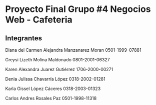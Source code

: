 # Proyecto Final Grupo #4 Negocios Web - Cafeteria

## Integrantes
Diana del Carmen Alejandra Manzanarez Moran 0501-1999-07881

Greysi Lizeth Molina Maldonado 0801-2001-06327

Karen Alexandra Juarez Gutiérrez 1706-2000-00271

Denia Julissa Chavarría López  0318-2002-01281

Karla Gissel López Cáceres 0318-2003-01323

Carlos Andres Rosales Paz 0501-1998-11318
